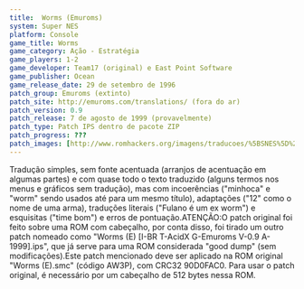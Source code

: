 ```yaml
---
title:  Worms (Emuroms)
system: Super NES
platform: Console
game_title: Worms
game_category: Ação - Estratégia
game_players: 1-2
game_developer: Team17 (original) e East Point Software
game_publisher: Ocean
game_release_date: 29 de setembro de 1996
patch_group: Emuroms (extinto)
patch_site: http://emuroms.com/translations/ (fora do ar)
patch_version: 0.9
patch_release: 7 de agosto de 1999 (provavelmente)
patch_type: Patch IPS dentro de pacote ZIP
patch_progress: ???
patch_images: [http://www.romhackers.org/imagens/traducoes/%5BSNES%5D%20Worms%20-%20Emuroms%20-%201.png,http://www.romhackers.org/imagens/traducoes/%5BSNES%5D%20Worms%20-%20Emuroms%20-%202.png,http://www.romhackers.org/imagens/traducoes/%5BSNES%5D%20Worms%20-%20Emuroms%20-%203.png]
---
```

Tradução simples, sem fonte acentuada (arranjos de acentuação em algumas partes) e com quase todo o texto traduzido (alguns termos nos menus e gráficos sem tradução), mas com incoerências ("minhoca" e "worm" sendo usados até para um mesmo título), adaptações ("12" como o nome de uma arma), traduções literais ("Fulano é um ex worm") e esquisitas ("time bom") e erros de pontuação.ATENÇÃO:O patch original foi feito sobre uma ROM com cabeçalho, por conta disso, foi tirado um outro patch nomeado como "Worms (E) [I-BR T-AcidX G-Emuroms V-0.9 A-1999].ips", que já serve para uma ROM considerada "good dump" (sem modificações).Este patch mencionado deve ser aplicado na ROM original "Worms (E).smc" (código AW3P), com CRC32 90D0FAC0. Para usar o patch original, é necessário por um cabeçalho de 512 bytes nessa ROM.